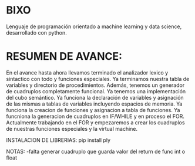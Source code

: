 # BIXO
Lenguaje de programación orientado a machine learning y data science, desarrollado con python.

# RESUMEN DE AVANCE:
En el avance hasta ahora llevamos terminado el analizador lexico y sintactico con todo y funciones especiales. Ya terminamos nuestra tabla de variables y directorio de procedimientos. Además, tenemos un generador de cuadruplos completamente funcional. Ya tenemos una implementación del cubo semántico. Ya funciona la declaración de variables y asignación de las mismas a tablas de variables incluyendo espacios de memoria. Ya funciona la creacion de funciones y asignacion a tabla de funciones. Ya funcniona la generacion de cuadruplos en IF/WHILE y en proceso el FOR.
Actualmente trabajando en el FOR y empezaremos a crear los cuadruplos de nuestras funciones especiales y la virtual machine.



INSTALACION DE LIBRERIAS:
pip install ply



NOTAS:
-falta generar cuadruplo que guarda valor del return de func int o float
